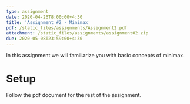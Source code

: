 ```yaml
---
type: assignment
date: 2020-04-26T8:00:00+4:30
title: 'Assignment #2 - Minimax'
pdf: /static_files/assignments/Assignment2.pdf
attachment: /static_files/assignments/assignment02.zip
due: 2020-05-08T23:59:00+4:30
---
```

In this assignment we will familiarize you with basic concepts of minimax.

# Setup
Follow the pdf document for the rest of the assignment.
